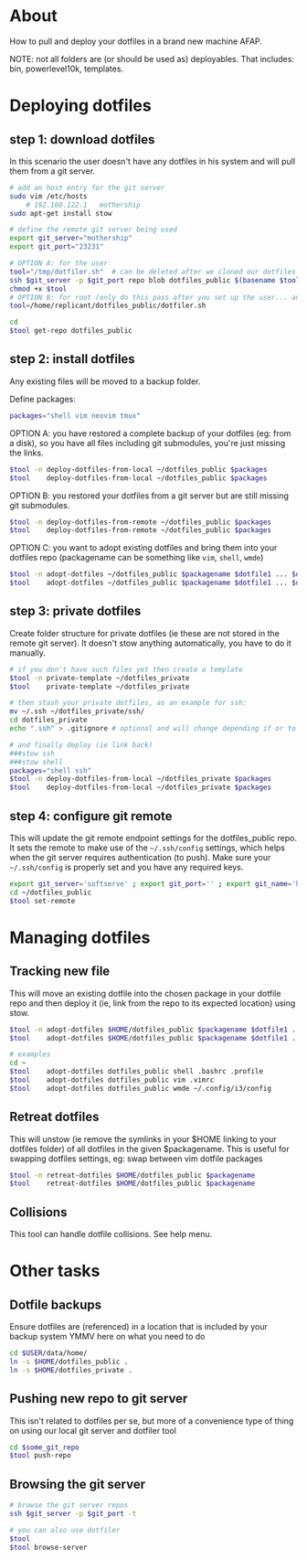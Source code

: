# About

How to pull and deploy your dotfiles in a brand new machine AFAP.

NOTE: not all folders are (or should be used as) deployables. That includes: bin, powerlevel10k, templates.

# Deploying dotfiles

## step 1: download dotfiles

In this scenario the user doesn't have any dotfiles in his system and will pull them from a git server.
```bash
# add an host entry for the git server
sudo vim /etc/hosts
    # 192.168.122.1   mothership
sudo apt-get install stow

# define the remote git server being used
export git_server="mothership"
export git_port="23231"

# OPTION A: for the user
tool="/tmp/dotfiler.sh"  # can be deleted after we cloned our dotfiles
ssh $git_server -p $git_port repo blob dotfiles_public $(basename $tool) > $tool
chmod +x $tool
# OPTION B: for root (only do this pass after you set up the user... and assuming that user isn't compromised!)
tool=/home/replicant/dotfiles_public/dotfiler.sh

cd
$tool get-repo dotfiles_public
```

## step 2: install dotfiles

Any existing files will be moved to a backup folder.

Define packages:
```bash
packages="shell vim neovim tmux"
```

OPTION A: you have restored a complete backup of your dotfiles (eg: from a disk), so you have all files including git submodules, you're just missing the links.
```bash
$tool -n deploy-dotfiles-from-local ~/dotfiles_public $packages
$tool    deploy-dotfiles-from-local ~/dotfiles_public $packages
```

OPTION B: you restored your dotfiles from a git server but are still missing git submodules.
```bash
$tool -n deploy-dotfiles-from-remote ~/dotfiles_public $packages
$tool    deploy-dotfiles-from-remote ~/dotfiles_public $packages
```

OPTION C: you want to adopt existing dotfiles and bring them into your dotfiles repo (packagename can be something like `vim`, `shell`, `wmde`)
```bash
$tool -n adopt-dotfiles ~/dotfiles_public $packagename $dotfile1 ... $dotfileN
$tool    adopt-dotfiles ~/dotfiles_public $packagename $dotfile1 ... $dotfileN
```

## step 3: private dotfiles

Create folder structure for private dotfiles (ie these are not stored in the remote git server). It doesn't stow anything automatically, you have to do it manually.
```bash
# if you don't have such files yet then create a template
$tool -n private-template ~/dotfiles_private
$tool    private-template ~/dotfiles_private

# then stash your private dotfiles, as an example for ssh:
mv ~/.ssh ~/dotfiles_private/ssh/
cd dotfiles_private
echo ".ssh" > .gitignore # optional and will change depending if or to where you'll be pushing dotfiles_private

# and finally deploy (ie link back)
###stow ssh
###stow shell
packages="shell ssh"
$tool -n deploy-dotfiles-from-local ~/dotfiles_private $packages
$tool    deploy-dotfiles-from-local ~/dotfiles_private $packages
```



## step 4: configure git remote

This will update the git remote endpoint settings for the dotfiles_public repo. It sets the remote to make use of the `~/.ssh/config` settings, which helps when the git server requires authentication (to push).
Make sure your `~/.ssh/config` is properly set and you have any required keys.
```bash
export git_server='softserve' ; export git_port='' ; export git_name='home'
cd ~/dotfiles_public
$tool set-remote
```



# Managing dotfiles

## Tracking new file
This will move an existing dotfile into the chosen package in your dotfile repo and then deploy it (ie, link from the repo to its expected location) using stow.
```bash
$tool -n adopt-dotfiles $HOME/dotfiles_public $packagename $dotfile1 ... $dotfileN
$tool    adopt-dotfiles $HOME/dotfiles_public $packagename $dotfile1 ... $dotfileN

# examples
cd ~
$tool    adopt-dotfiles dotfiles_public shell .bashrc .profile
$tool    adopt-dotfiles dotfiles_public vim .vimrc
$tool    adopt-dotfiles dotfiles_public wmde ~/.config/i3/config
```

## Retreat dotfiles
This will unstow (ie remove the symlinks in your $HOME linking to your dotfiles folder) of all dotfiles in the given $packagename.
This is useful for swapping dotfiles settings, eg: swap between vim dotfile packages
```bash
$tool -n retreat-dotfiles $HOME/dotfiles_public $packagename
$tool    retreat-dotfiles $HOME/dotfiles_public $packagename
```


## Collisions
This tool can handle dotfile collisions. See help menu.


# Other tasks

## Dotfile backups
Ensure dotfiles are (referenced) in a location that is included by your backup system
YMMV here on what you need to do
```bash
cd $USER/data/home/
ln -s $HOME/dotfiles_public .
ln -s $HOME/dotfiles_private .
```


## Pushing new repo to git server
This isn't related to dotfiles per se, but more of a convenience type of thing on using our local git server and dotfiler tool
```bash
cd $some_git_repo
$tool push-repo
```

## Browsing the git server
```bash
# browse the git server repos
ssh $git_server -p $git_port -t

# you can also use dotfiler
$tool
$tool browse-server
```


